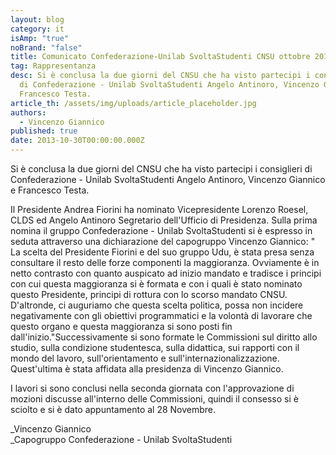 ```yaml
---
layout: blog
category: it
isAmp: "true"
noBrand: "false"
title: Comunicato Confederazione-Unilab SvoltaStudenti CNSU ottobre 2013
tag: Rappresentanza
desc: Si è conclusa la due giorni del CNSU che ha visto partecipi i consiglieri
  di Confederazione - Unilab SvoltaStudenti Angelo Antinoro, Vincenzo Giannico e
  Francesco Testa.
article_th: /assets/img/uploads/article_placeholder.jpg
authors:
  - Vincenzo Giannico
published: true
date: 2013-10-30T00:00:00.000Z
---
```


Si è conclusa la due giorni del CNSU che ha visto partecipi i consiglieri di Confederazione - Unilab SvoltaStudenti Angelo Antinoro, Vincenzo Giannico e Francesco Testa.

Il Presidente Andrea Fiorini ha nominato Vicepresidente Lorenzo Roesel, CLDS ed Angelo Antinoro Segretario dell'Ufficio di Presidenza. Sulla prima nomina il gruppo Confederazione - Unilab SvoltaStudenti si è espresso in seduta attraverso una dichiarazione del capogruppo Vincenzo Giannico: " La scelta del Presidente Fiorini e del suo gruppo Udu, è stata presa senza consultare il resto delle forze componenti la maggioranza. Ovviamente è in netto contrasto con quanto auspicato ad inizio mandato e tradisce i principi con cui questa maggioranza si è formata e con i quali è stato nominato questo Presidente, principi di rottura con lo scorso mandato CNSU. D'altronde, ci auguriamo che questa scelta politica, possa non incidere negativamente con gli obiettivi programmatici e la volontà di lavorare che questo organo e questa maggioranza si sono posti fin dall'inizio."Successivamente si sono formate le Commissioni sul diritto allo studio, sulla condizione studentesca, sulla didattica, sui rapporti con il mondo del lavoro, sull'orientamento e sull'internazionalizzazione. Quest'ultima è stata affidata alla presidenza di Vincenzo Giannico.

I lavori si sono conclusi nella seconda giornata con l'approvazione di mozioni discusse all'interno delle Commissioni, quindi il consesso si è sciolto e si è dato appuntamento al 28 Novembre.

_Vincenzo Giannico  
_Capogruppo Confederazione - Unilab SvoltaStudenti
